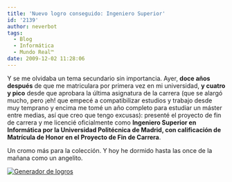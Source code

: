 ```yaml
---
title: 'Nuevo logro conseguido: Ingeniero Superior'
id: '2139'
author: neverbot
tags:
  - Blog
  - Informática
  - Mundo Real™
date: 2009-12-02 11:28:06
---
```


Y se me olvidaba un tema secundario sin importancia. Ayer, **doce años después** de que me matriculara por primera vez en mi universidad, **y cuatro y pico** desde que aprobara la última asignatura de la carrera (que se alargó mucho, pero ¡eh! que empecé a compatibilizar estudios y trabajo desde muy temprano y encima me tomé un año completo para estudiar un máster entre medias, así que creo que tengo excusas): presenté el proyecto de fin de carrera y me licencié oficialmente como **Ingeniero Superior en Informática por la Universidad Politécnica de Madrid, con calificación de Matrícula de Honor en el Proyecto de Fin de Carrera**.

Un cromo más para la colección. Y hoy he dormido hasta las once de la mañana como un angelito.

[![Generador de logros](http://www.logros360.com/logrodesbloqueado/estilo1/1000/Ingeniero+Superior.gif)](http://www.logros360.com/creador_logros/)